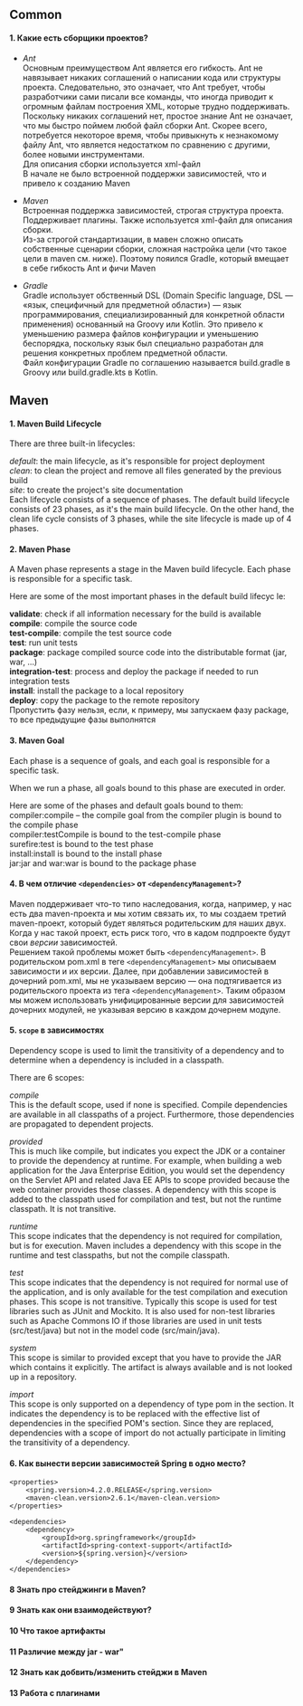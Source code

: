 ## Common 
    
#### 1. Какие есть сборщики проектов?
* _Ant_            
Основным преимуществом Ant является его гибкость. Ant не навязывает никаких соглашений о написании кода или структуры проекта. Следовательно, это означает, что Ant требует, чтобы разработчики сами писали все команды, что иногда приводит к огромным файлам построения XML, которые трудно поддерживать. 
Поскольку никаких соглашений нет, простое знание Ant не означает, что мы быстро поймем любой файл сборки Ant. Скорее всего, потребуется некоторое время, чтобы привыкнуть к незнакомому файлу Ant, что является недостатком по сравнению с другими, более новыми инструментами.              
Для описания сборки используется xml-файл           
В начале не было встроенной поддержки зависимостей, что и привело к созданию Maven
                  
* _Maven_               
Встроенная поддержка зависимостей, строгая структура проекта. Поддерживает плагины. Также используется xml-файл для описания сборки.        
Из-за строгой стандартизации, в мавен сложно описать собственные сценарии сборки, сложная настройка цели (что такое цели в maven см. ниже). Поэтому пояился Gradle, который вмещает в себе гибкость Ant и фичи Maven           
            
* _Gradle_      
Gradle использует обственный DSL (Domain Specific language, DSL — «язык, специфичный для предметной области») — язык программирования, специализированный для конкретной области применения) основанный на Groovy или Kotlin. Это привело к уменьшению размера файлов конфигурации и уменьшению беспорядка, поскольку язык был специально разработан для решения конкретных проблем предметной области.             
Файл конфигурации Gradle по соглашению называется build.gradle в Groovy или build.gradle.kts в Kotlin.

## Maven

#### 1. Maven Build Lifecycle 

There are three built-in lifecycles:        
        
_default_: the main lifecycle, as it's responsible for project deployment           
_clean_: to clean the project and remove all files generated by the previous build      
_site_: to create the project's site documentation      
Each lifecycle consists of a sequence of phases. The default build lifecycle consists of 23 phases, as it's the main build lifecycle. 
On the other hand, the clean life cycle consists of 3 phases, while the site lifecycle is made up of 4 phases.

#### 2. Maven Phase
A Maven phase represents a stage in the Maven build lifecycle. Each phase is responsible for a specific task.       
        
Here are some of the most important phases in the default build lifecyc le:      
        
**validate**: check if all information necessary for the build is available         
**compile**: compile the source code        
**test-compile**: compile the test source code      
**test**: run unit tests        
**package**: package compiled source code into the distributable format (jar, war, …)       
**integration-test**: process and deploy the package if needed to run integration tests     
**install**: install the package to a local repository      
**deploy**: copy the package to the remote repository           
Пропустить фазу нельзя, если, к примеру, мы запускаем фазу package, то все предыдущие фазы выполнятся

#### 3. Maven Goal 
Each phase is a sequence of goals, and each goal is responsible for a specific task.                
        
When we run a phase, all goals bound to this phase are executed in order.       
        
Here are some of the phases and default goals bound to them:        
compiler:compile – the compile goal from the compiler plugin is bound to the compile phase      
compiler:testCompile is bound to the test-compile phase         
surefire:test is bound to the test phase            
install:install is bound to the install phase       
jar:jar and war:war is bound to the package phase       

#### 4. В чем отличие `<dependencies>` от `<dependencyManagement>`?
Maven поддерживает что-то типо наследования, когда, например, у нас есть два maven-проекта и мы хотим связать их, то мы создаем третий maven-проект, который будет являться родительским для наших двух.       
Когда у нас такой проект, есть риск того, что в кадом подпроекте будут свои _версии_ зависимостей.      
Решением такой проблемы может быть `<dependencyManagement>`. В родительском pom.xml в теге `<dependencyManagement>` мы описываем зависимости и их версии. Далее, при добавлении зависимостей в дочерний pom.xml, мы не указываем версию — она подтягивается из родительского проекта из тега `<dependencyManagement>`. Таким образом мы можем использовать унифицированные версии для зависимостей дочерних модулей, не указывая версию в каждом дочернем модуле. 
    
#### 5. `scope` в зависимостях

Dependency scope is used to limit the transitivity of a dependency and to determine when a dependency is included in a classpath.

There are 6 scopes:

_compile_       
This is the default scope, used if none is specified. Compile dependencies are available in all classpaths of a project. Furthermore, those dependencies are propagated to dependent projects.      
        
_provided_       
This is much like compile, but indicates you expect the JDK or a container to provide the dependency at runtime. For example, when building a web application for the Java Enterprise Edition, you would set the dependency on the Servlet API and related Java EE APIs to scope provided because the web container provides those classes. A dependency with this scope is added to the classpath used for compilation and test, but not the runtime classpath. It is not transitive.          
        
_runtime_        
This scope indicates that the dependency is not required for compilation, but is for execution. Maven includes a dependency with this scope in the runtime and test classpaths, but not the compile classpath.          
        
_test_       
This scope indicates that the dependency is not required for normal use of the application, and is only available for the test compilation and execution phases. This scope is not transitive. Typically this scope is used for test libraries such as JUnit and Mockito. It is also used for non-test libraries such as Apache Commons IO if those libraries are used in unit tests (src/test/java) but not in the model code (src/main/java).     
        
_system_     
This scope is similar to provided except that you have to provide the JAR which contains it explicitly. The artifact is always available and is not looked up in a repository.          
        
_import_     
This scope is only supported on a dependency of type pom in the <dependencyManagement> section. It indicates the dependency is to be replaced with the effective list of dependencies in the specified POM's <dependencyManagement> section. Since they are replaced, dependencies with a scope of import do not actually participate in limiting the transitivity of a dependency.

#### 6. Как вынести версии зависимостей Spring в одно место? 
    
    <properties>
        <spring.version>4.2.0.RELEASE</spring.version>
        <maven-clean.version>2.6.1</maven-clean.version>
    </properties>

    <dependencies>
        <dependency>
            <groupId>org.springframework</groupId>
            <artifactId>spring-context-support</artifactId>
            <version>${spring.version}</version>
        </dependency>
    </dependencies>  

#### 8 Знать про стейджинги в Maven?

#### 9 Знать как они взаимодействуют?

#### 10 Что такое артифакты

#### 11 Различие между jar - war"

#### 12  Знать как добвить/изменить стейджи в Maven

#### 13 Работа с плагинами
